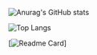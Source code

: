 ![Anurag's GitHub stats](https://github-readme-stats.vercel.app/api?username=JNyum&show_icons=true&theme=blueberry)

![Top Langs](https://github-readme-stats.vercel.app/api/top-langs/?username=JNyum)


[![Readme Card](https://github-readme-stats.vercel.app/api/pin/?username=JNyum&repo=_TIL_)]